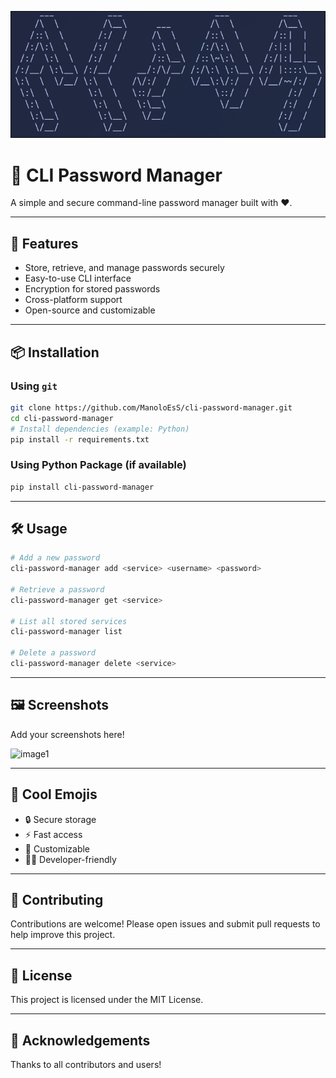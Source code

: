 
![cli-password-manager1](images/2025-07-27-010250_hyprshot.png)
# 🔐 CLI Password Manager

A simple and secure command-line password manager built with ❤️.

---

## 🚀 Features

- Store, retrieve, and manage passwords securely
- Easy-to-use CLI interface
- Encryption for stored passwords
- Cross-platform support
- Open-source and customizable

---

## 📦 Installation

### Using `git`

```bash
git clone https://github.com/ManoloEsS/cli-password-manager.git
cd cli-password-manager
# Install dependencies (example: Python)
pip install -r requirements.txt
```

### Using Python Package (if available)

```bash
pip install cli-password-manager
```

---

## 🛠 Usage

```bash
# Add a new password
cli-password-manager add <service> <username> <password>

# Retrieve a password
cli-password-manager get <service>

# List all stored services
cli-password-manager list

# Delete a password
cli-password-manager delete <service>
```

---

## 🖼️ Screenshots

Add your screenshots here!

![image1](image1)
<!-- You can rename image1 to your actual file name or add more images as needed -->

---

## 🎉 Cool Emojis

- 🔒 Secure storage
- ⚡ Fast access
- 🌈 Customizable
- 🧑‍💻 Developer-friendly

---

## 🤝 Contributing

Contributions are welcome! Please open issues and submit pull requests to help improve this project.

---

## 📄 License

This project is licensed under the MIT License.

---

## 🙏 Acknowledgements

Thanks to all contributors and users!

